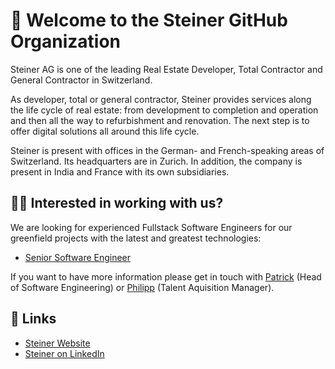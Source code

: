 # 👋 Welcome to the Steiner GitHub Organization

Steiner AG is one of the leading Real Estate Developer, Total Contractor and General Contractor in Switzerland.

As developer, total or general contractor, Steiner provides services along the life cycle of real estate: from development to completion and operation and then all the way to refurbishment and renovation. The next step is to offer digital solutions all around this life cycle.

Steiner is present with offices in the German- and French-speaking areas of Switzerland. Its headquarters are in Zurich. In addition, the company is present in India and France with its own subsidiaries.

## 🧑‍💻 Interested in working with us?

We are looking for experienced Fullstack Software Engineers for our greenfield projects with the latest and greatest technologies:

- [Senior Software Engineer](https://swissdevjobs.ch/de/jobs/Steiner-AG-Senior-Software-Engineer)

If you want to have more information please get in touch with [Patrick](https://www.linkedin.com/in/patrickvaler/) (Head of Software Engineering) or [Philipp](https://www.linkedin.com/in/philipp-schmidt-a9580a121/) (Talent Aquisition Manager).

## 🔗 Links

- [Steiner Website](https://www.steiner.ch)
- [Steiner on LinkedIn](https://www.linkedin.com/company/steiner-ag/)

